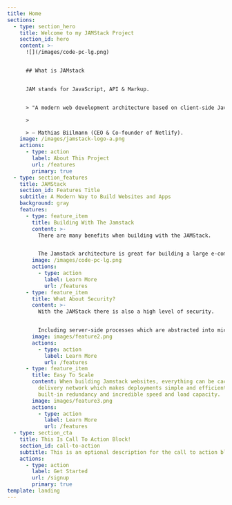 ```yaml
---
title: Home
sections:
  - type: section_hero
    title: Welcome to my JAMStack Project
    section_id: hero
    content: >-
      ![](/images/code-pc-lg.png)


      ## What is JAMstack


      JAM stands for JavaScript, API & Markup.


      > "A modern web development architecture based on client-side JavaScript, reusable APIs, and prebuilt Markup"

      >

      > — Mathias Biilmann (CEO & Co-founder of Netlify).
    image: /images/jamstack-logo-a.png
    actions:
      - type: action
        label: About This Project
        url: /features
        primary: true
  - type: section_features
    title: JAMStack
    section_id: Features Title
    subtitle: A Modern Way to Build Websites and Apps
    background: gray
    features:
      - type: feature_item
        title: Building With The Jamstack
        content: >-
          There are many benefits when building with the JAMStack.


          The Jamstack architecture is great for building a large e-commerce sites, SaaS application or personal blog.
        image: /images/code-pc-lg.png
        actions:
          - type: action
            label: Learn More
            url: /features
      - type: feature_item
        title: What About Security?
        content: >-
          With the JAMStack there is also a high level of security.


          Including server-side processes which are abstracted into microservice APIs, surface areas for attacks that are greatly reduced. The domain expertise of specialist third-party services can also be leveraged.
        image: images/feature2.png
        actions:
          - type: action
            label: Learn More
            url: /features
      - type: feature_item
        title: Easy To Scale
        content: When building Jamstack websites, everything can be cached in a content
          delivery network which makes deployments simple and efficient, with
          built-in redundancy and incredible speed and load capacity.
        image: images/feature3.png
        actions:
          - type: action
            label: Learn More
            url: /features
  - type: section_cta
    title: This Is Call To Action Block!
    section_id: call-to-action
    subtitle: This is an optional description for the call to action block.
    actions:
      - type: action
        label: Get Started
        url: /signup
        primary: true
template: landing
---
```

